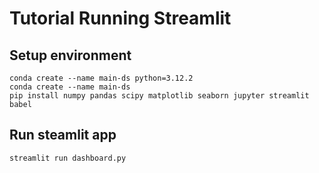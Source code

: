 # Tutorial Running Streamlit

## Setup environment
```
conda create --name main-ds python=3.12.2
conda create --name main-ds 
pip install numpy pandas scipy matplotlib seaborn jupyter streamlit babel

```

## Run steamlit app
```
streamlit run dashboard.py
```
